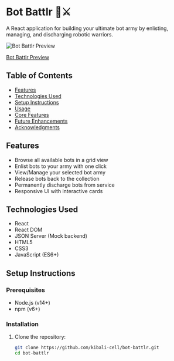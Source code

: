 # Bot Battlr 🤖⚔️

A React application for building your ultimate bot army by enlisting, managing, and discharging robotic warriors.

![Bot Battlr Preview](https://bot-battlr-sepia.vercel.app/) 

[Bot Battlr Preview](https://bot-battlr-sepia.vercel.app/)

## Table of Contents
- [Features](#features)
- [Technologies Used](#technologies-used)
- [Setup Instructions](#setup-instructions)
- [Usage](#usage)
- [Core Features](#core-features)
- [Future Enhancements](#future-enhancements)
- [Acknowledgments](#acknowledgments)

## Features
- Browse all available bots in a grid view
- Enlist bots to your army with one click
- View/Manage your selected bot army
- Release bots back to the collection
- Permanently discharge bots from service
- Responsive UI with interactive cards

## Technologies Used
- React
- React DOM
- JSON Server (Mock backend)
- HTML5
- CSS3
- JavaScript (ES6+)

## Setup Instructions

### Prerequisites
- Node.js (v14+)
- npm (v6+)

### Installation
1. Clone the repository:
   ```bash
   git clone https://github.com/kibali-cell/bot-battlr.git
   cd bot-battlr

